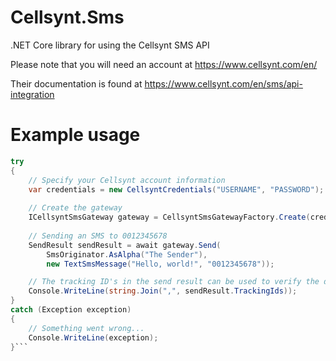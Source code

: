 # Cellsynt.Sms
.NET Core library for using the Cellsynt SMS API

Please note that you will need an account at https://www.cellsynt.com/en/

Their documentation is found at https://www.cellsynt.com/en/sms/api-integration

# Example usage

```C#
try
{
    // Specify your Cellsynt account information
    var credentials = new CellsyntCredentials("USERNAME", "PASSWORD");
    
    // Create the gateway
    ICellsyntSmsGateway gateway = CellsyntSmsGatewayFactory.Create(credentials);
    
    // Sending an SMS to 0012345678
    SendResult sendResult = await gateway.Send(
        SmsOriginator.AsAlpha("The Sender"),
        new TextSmsMessage("Hello, world!", "0012345678"));

    // The tracking ID's in the send result can be used to verify the delivery
    Console.WriteLine(string.Join(",", sendResult.TrackingIds));
}
catch (Exception exception)
{
    // Something went wrong...
    Console.WriteLine(exception);
}```

